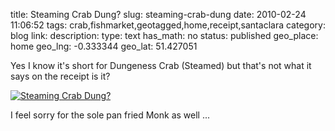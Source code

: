 title: Steaming Crab Dung?
slug: steaming-crab-dung
date: 2010-02-24 11:06:52
tags: crab,fishmarket,geotagged,home,receipt,santaclara
category: blog
link: 
description: 
type: text
has_math: no
status: published
geo_place: home
geo_lng: -0.333344
geo_lat: 51.427051

Yes I know it's short for Dungeness Crab (Steamed) but that's not what it says on the receipt is it?

[![Steaming Crab Dung?](https://farm3.static.flickr.com/2426/4383806287_249f53c63c.jpg)](https://www.flickr.com/photos/vicchi/4383806287/ "Steaming Crab Dung?")

I feel sorry for the sole pan fried Monk as well ...
